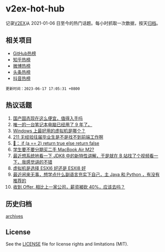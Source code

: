 # v2ex-hot-hub

 记录[V2EX](https://www.v2ex.com/)从 2021-01-06 日至今的热门话题。每小时抓取一次数据，按天[归档](archives)。
 
 ## 相关项目

- [GitHub热榜](https://github.com/lonnyzhang423/github-hot-hub)
- [知乎热榜](https://github.com/lonnyzhang423/zhihu-hot-hub)
- [微博热榜](https://github.com/lonnyzhang423/weibo-hot-hub)
- [头条热榜](https://github.com/lonnyzhang423/toutiao-hot-hub)
- [抖音热榜](https://github.com/lonnyzhang423/douyin-hot-hub)


 `更新时间：2023-06-17 17:05:31 +0800`

## 热议话题

1. [国产固态现在这么便宜，值得入手吗](https://www.v2ex.com/t/949369)
1. [唯一的一台笔记本电脑已经用了 9 年了。](https://www.v2ex.com/t/949375)
1. [Windows 上最好用的虚拟机是哪个？](https://www.v2ex.com/t/949474)
1. [211 无经验往届毕业生是不是找不到前端工作啊](https://www.v2ex.com/t/949439)
1. [🐒： if (a == 2) return true else return false](https://www.v2ex.com/t/949367)
1. [学生要不要分期买二手 MacBook Air M2?](https://www.v2ex.com/t/949510)
1. [最近想系统地看一下 JDK8 中的新特性讲解，于是就在 B 站找了个视频看一下，我感觉讲的不错](https://www.v2ex.com/t/949370)
1. [虚拟机是选择 ESXI6 好还是 ESXI8 好](https://www.v2ex.com/t/949366)
1. [最近闲来无事，想学点什么副语言充实下自己，主 Java 和 Python ，有没有推荐的](https://www.v2ex.com/t/949368)
1. [收到 Offer, 相比上一家公司，薪资被砍 40%，应该去吗？](https://www.v2ex.com/t/949380)

## 历史归档

[archives](archives)

## License

See the [LICENSE](LICENSE) file for license rights and limitations (MIT).
